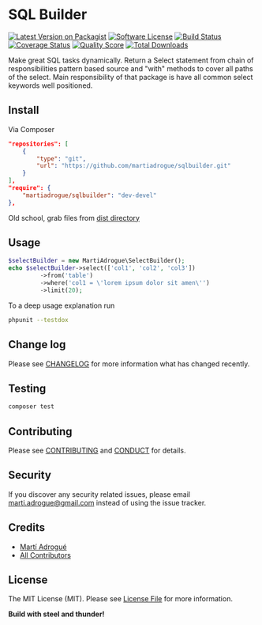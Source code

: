 # SQL Builder

[![Latest Version on Packagist][ico-version]][link-packagist]
[![Software License][ico-license]](LICENSE.md)
[![Build Status][ico-travis]][link-travis]
[![Coverage Status][ico-scrutinizer]][link-scrutinizer]
[![Quality Score][ico-code-quality]][link-code-quality]
[![Total Downloads][ico-downloads]][link-downloads]

Make great SQL tasks dynamically. Return a Select statement from chain of
responsibilities pattern based source and "with" methods to cover all paths of
the select. Main responsibility of that package is have all common select
keywords well positioned.

## Install

Via Composer

```json
"repositories": [
    {
        "type": "git",
        "url": "https://github.com/martiadrogue/sqlbuilder.git"
    }
],
"require": {
    "martiadrogue/sqlbuilder": "dev-devel"
},
```

Old school, grab files from [dist directory][link-download]

## Usage

```php
$selectBuilder = new MartiAdrogue\SelectBuilder();
echo $selectBuilder->select(['col1', 'col2', 'col3'])
         ->from('table')
         ->where('col1 = \'lorem ipsum dolor sit amen\'')
         ->limit(20);
```

To a deep usage explanation run

```bash
phpunit --testdox
```

## Change log

Please see [CHANGELOG](CHANGELOG.md) for more information what has changed
recently.

## Testing

```bash
composer test
```

## Contributing

Please see [CONTRIBUTING](CONTRIBUTING.md) and [CONDUCT](CONDUCT.md) for
details.

## Security

If you discover any security related issues, please email
marti.adrogue@gmail.com instead of using the issue tracker.

## Credits

-   [Martí Adrogué][link-author]
-   [All Contributors][link-contributors]

## License

The MIT License (MIT). Please see [License File](LICENSE.md) for more
information.

**Build with steel and thunder!**

[ico-version]: https://img.shields.io/packagist/v/martiadrogue/sqlbuilder.svg?style=flat-square
[ico-license]: https://img.shields.io/badge/license-MIT-brightgreen.svg?style=flat-square
[ico-travis]: https://img.shields.io/travis/martiadrogue/sqlbuilder/master.svg?style=flat-square
[ico-scrutinizer]: https://img.shields.io/scrutinizer/coverage/g/martiadrogue/sqlbuilder.svg?style=flat-square
[ico-code-quality]: https://img.shields.io/scrutinizer/g/martiadrogue/sqlbuilder.svg?style=flat-square
[ico-downloads]: https://img.shields.io/packagist/dt/martiadrogue/sqlbuilder.svg?style=flat-square

[link-packagist]: https://packagist.org/packages/martiadrogue/sqlbuilder
[link-travis]: https://travis-ci.org/martiadrogue/sqlbuilder
[link-scrutinizer]: https://scrutinizer-ci.com/g/martiadrogue/sqlbuilder/code-structure
[link-code-quality]: https://scrutinizer-ci.com/g/martiadrogue/sqlbuilder
[link-downloads]: https://packagist.org/packages/martiadrogue/sqlbuilder
[link-author]: https://github.com/martiadrogue
[link-contributors]: ../../contributors
[link-download]: https://github.com/martiadrogue/sqlbuilder/archive/master.zip
